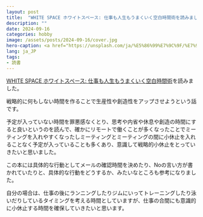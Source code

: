 ```yaml
---
layout: post
title:  "WHITE SPACE ホワイトスペース: 仕事も人生もうまくいく空白時間術を読みました"
description: ""
date: 2024-09-16
categories: hobby
image: /assets/posts/2024-09-16/cover.jpg
hero-caption: <a href="https://unsplash.com/ja/%E5%86%99%E7%9C%9F/%E7%99%BD%E3%81%84%E5%B8%83%E3%81%AE%E4%B8%8A%E3%81%AB%E8%8C%B6%E8%89%B2%E3%81%AE%E9%89%9B%E7%AD%86%E3%81%AE%E8%BF%91%E3%81%8F%E3%81%AE%E9%BB%92%E3%81%84%E3%81%AF%E3%81%95%E3%81%BF-lJU5KvoHQHk?utm_content=creditCopyText&utm_medium=referral&utm_source=unsplash">Unsplash</a>の<a href="https://unsplash.com/ja/@jessbaileydesigns?utm_content=creditCopyText&utm_medium=referral&utm_source=unsplash">Jess Bailey</a>が撮影した写真
lang: ja_JP
tags:
- 読書
---
```

[WHITE SPACE ホワイトスペース: 仕事も人生もうまくいく空白時間術](https://amzn.asia/d/57Dr5ib)を読みました。

戦略的に何もしない時間を作ることで生産性や創造性をアップさせようという話です。

予定が入っていない時間を罪悪感なくとり、思考や内省や休息や創造の時間にすると良いというのを読んで、確かにリモートで働くことが多くなったことでミーティングを入れやすくなったしミーティングとミーティングの間に小休止を入れることなく予定が入っていることも多くあり、意識して戦略的小休止をとっていきたいと思いました。

この本には具体的な行動としてメールの確認時間を決めたり、Noの言い方が書かれていたりと、具体的な行動をどうするか、みたいなところも参考になりました。

自分の場合は、仕事の後にランニングしたりジムにいってトレーニングしたり泳いだりしているタイミングを考える時間としていますが、仕事の合間にも意識的に小休止する時間を確保していきたいと思います。